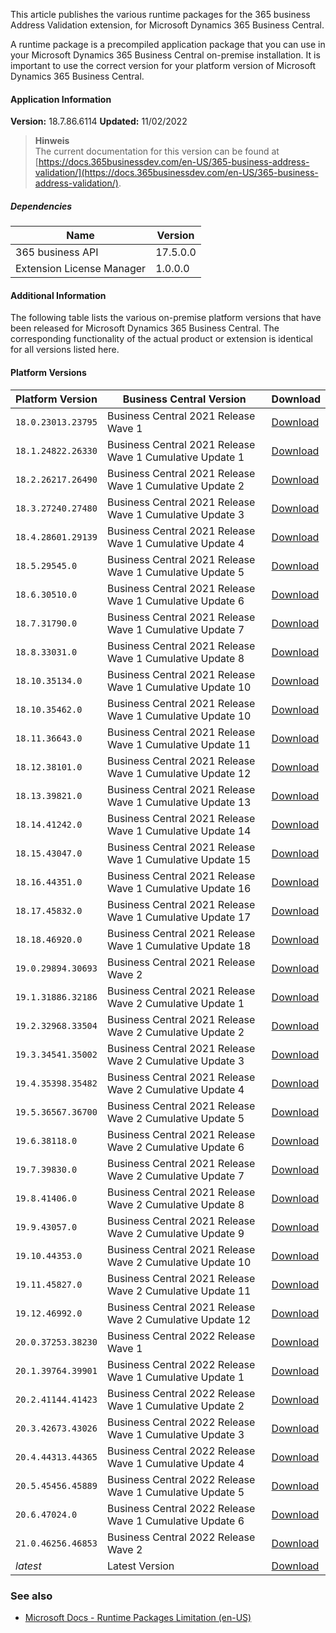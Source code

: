 ﻿This article publishes the various runtime packages for the 365 business Address Validation extension, for Microsoft Dynamics 365 Business Central.

A runtime package is a precompiled application package that you can use in your Microsoft Dynamics 365 Business Central on-premise installation. It is important to use the correct version for your platform version of Microsoft Dynamics 365 Business Central.

#### Application Information
 
**Version:** 18.7.86.6114
**Updated:** 11/02/2022
 
>**Hinweis**<br>The current documentation for this version can be found at [https://docs.365businessdev.com/en-US/365-business-address-validation/](https://docs.365businessdev.com/en-US/365-business-address-validation/).
 
##### Dependencies 
 
| Name | Version |
| --- | --- | 
| 365 business API | 17.5.0.0 | 
| Extension License Manager | 1.0.0.0 | 


#### Additional Information

The following table lists the various on-premise platform versions that have been released for Microsoft Dynamics 365 Business Central. The corresponding functionality of the actual product or extension is identical for all versions listed here.

#### Platform Versions


| Platform Version | Business Central Version | Download |
| --- | --- | --- |
| `18.0.23013.23795` | Business Central 2021 Release Wave 1  | [Download](https://365businessapi.com/api/SoftwareDownload?AppId=e4664942-0212-41a2-aa2d-cf376adb84a6&version=18.0.23013.23795) |
| `18.1.24822.26330` | Business Central 2021 Release Wave 1 Cumulative Update 1 | [Download](https://365businessapi.com/api/SoftwareDownload?AppId=e4664942-0212-41a2-aa2d-cf376adb84a6&version=18.1.24822.26330) |
| `18.2.26217.26490` | Business Central 2021 Release Wave 1 Cumulative Update 2 | [Download](https://365businessapi.com/api/SoftwareDownload?AppId=e4664942-0212-41a2-aa2d-cf376adb84a6&version=18.2.26217.26490) |
| `18.3.27240.27480` | Business Central 2021 Release Wave 1 Cumulative Update 3 | [Download](https://365businessapi.com/api/SoftwareDownload?AppId=e4664942-0212-41a2-aa2d-cf376adb84a6&version=18.3.27240.27480) |
| `18.4.28601.29139` | Business Central 2021 Release Wave 1 Cumulative Update 4 | [Download](https://365businessapi.com/api/SoftwareDownload?AppId=e4664942-0212-41a2-aa2d-cf376adb84a6&version=18.4.28601.29139) |
| `18.5.29545.0` | Business Central 2021 Release Wave 1 Cumulative Update 5 | [Download](https://365businessapi.com/api/SoftwareDownload?AppId=e4664942-0212-41a2-aa2d-cf376adb84a6&version=18.5.29545.0) |
| `18.6.30510.0` | Business Central 2021 Release Wave 1 Cumulative Update 6 | [Download](https://365businessapi.com/api/SoftwareDownload?AppId=e4664942-0212-41a2-aa2d-cf376adb84a6&version=18.6.30510.0) |
| `18.7.31790.0` | Business Central 2021 Release Wave 1 Cumulative Update 7 | [Download](https://365businessapi.com/api/SoftwareDownload?AppId=e4664942-0212-41a2-aa2d-cf376adb84a6&version=18.7.31790.0) |
| `18.8.33031.0` | Business Central 2021 Release Wave 1 Cumulative Update 8 | [Download](https://365businessapi.com/api/SoftwareDownload?AppId=e4664942-0212-41a2-aa2d-cf376adb84a6&version=18.8.33031.0) |
| `18.10.35134.0` | Business Central 2021 Release Wave 1 Cumulative Update 10 | [Download](https://365businessapi.com/api/SoftwareDownload?AppId=e4664942-0212-41a2-aa2d-cf376adb84a6&version=18.10.35134.0) |
| `18.10.35462.0` | Business Central 2021 Release Wave 1 Cumulative Update 10 | [Download](https://365businessapi.com/api/SoftwareDownload?AppId=e4664942-0212-41a2-aa2d-cf376adb84a6&version=18.10.35462.0) |
| `18.11.36643.0` | Business Central 2021 Release Wave 1 Cumulative Update 11 | [Download](https://365businessapi.com/api/SoftwareDownload?AppId=e4664942-0212-41a2-aa2d-cf376adb84a6&version=18.11.36643.0) |
| `18.12.38101.0` | Business Central 2021 Release Wave 1 Cumulative Update 12 | [Download](https://365businessapi.com/api/SoftwareDownload?AppId=e4664942-0212-41a2-aa2d-cf376adb84a6&version=18.12.38101.0) |
| `18.13.39821.0` | Business Central 2021 Release Wave 1 Cumulative Update 13 | [Download](https://365businessapi.com/api/SoftwareDownload?AppId=e4664942-0212-41a2-aa2d-cf376adb84a6&version=18.13.39821.0) |
| `18.14.41242.0` | Business Central 2021 Release Wave 1 Cumulative Update 14 | [Download](https://365businessapi.com/api/SoftwareDownload?AppId=e4664942-0212-41a2-aa2d-cf376adb84a6&version=18.14.41242.0) |
| `18.15.43047.0` | Business Central 2021 Release Wave 1 Cumulative Update 15 | [Download](https://365businessapi.com/api/SoftwareDownload?AppId=e4664942-0212-41a2-aa2d-cf376adb84a6&version=18.15.43047.0) |
| `18.16.44351.0` | Business Central 2021 Release Wave 1 Cumulative Update 16 | [Download](https://365businessapi.com/api/SoftwareDownload?AppId=e4664942-0212-41a2-aa2d-cf376adb84a6&version=18.16.44351.0) |
| `18.17.45832.0` | Business Central 2021 Release Wave 1 Cumulative Update 17 | [Download](https://365businessapi.com/api/SoftwareDownload?AppId=e4664942-0212-41a2-aa2d-cf376adb84a6&version=18.17.45832.0) |
| `18.18.46920.0` | Business Central 2021 Release Wave 1 Cumulative Update 18 | [Download](https://365businessapi.com/api/SoftwareDownload?AppId=e4664942-0212-41a2-aa2d-cf376adb84a6&version=18.18.46920.0) |
| `19.0.29894.30693` | Business Central 2021 Release Wave 2  | [Download](https://365businessapi.com/api/SoftwareDownload?AppId=e4664942-0212-41a2-aa2d-cf376adb84a6&version=19.0.29894.30693) |
| `19.1.31886.32186` | Business Central 2021 Release Wave 2 Cumulative Update 1 | [Download](https://365businessapi.com/api/SoftwareDownload?AppId=e4664942-0212-41a2-aa2d-cf376adb84a6&version=19.1.31886.32186) |
| `19.2.32968.33504` | Business Central 2021 Release Wave 2 Cumulative Update 2 | [Download](https://365businessapi.com/api/SoftwareDownload?AppId=e4664942-0212-41a2-aa2d-cf376adb84a6&version=19.2.32968.33504) |
| `19.3.34541.35002` | Business Central 2021 Release Wave 2 Cumulative Update 3 | [Download](https://365businessapi.com/api/SoftwareDownload?AppId=e4664942-0212-41a2-aa2d-cf376adb84a6&version=19.3.34541.35002) |
| `19.4.35398.35482` | Business Central 2021 Release Wave 2 Cumulative Update 4 | [Download](https://365businessapi.com/api/SoftwareDownload?AppId=e4664942-0212-41a2-aa2d-cf376adb84a6&version=19.4.35398.35482) |
| `19.5.36567.36700` | Business Central 2021 Release Wave 2 Cumulative Update 5 | [Download](https://365businessapi.com/api/SoftwareDownload?AppId=e4664942-0212-41a2-aa2d-cf376adb84a6&version=19.5.36567.36700) |
| `19.6.38118.0` | Business Central 2021 Release Wave 2 Cumulative Update 6 | [Download](https://365businessapi.com/api/SoftwareDownload?AppId=e4664942-0212-41a2-aa2d-cf376adb84a6&version=19.6.38118.0) |
| `19.7.39830.0` | Business Central 2021 Release Wave 2 Cumulative Update 7 | [Download](https://365businessapi.com/api/SoftwareDownload?AppId=e4664942-0212-41a2-aa2d-cf376adb84a6&version=19.7.39830.0) |
| `19.8.41406.0` | Business Central 2021 Release Wave 2 Cumulative Update 8 | [Download](https://365businessapi.com/api/SoftwareDownload?AppId=e4664942-0212-41a2-aa2d-cf376adb84a6&version=19.8.41406.0) |
| `19.9.43057.0` | Business Central 2021 Release Wave 2 Cumulative Update 9 | [Download](https://365businessapi.com/api/SoftwareDownload?AppId=e4664942-0212-41a2-aa2d-cf376adb84a6&version=19.9.43057.0) |
| `19.10.44353.0` | Business Central 2021 Release Wave 2 Cumulative Update 10 | [Download](https://365businessapi.com/api/SoftwareDownload?AppId=e4664942-0212-41a2-aa2d-cf376adb84a6&version=19.10.44353.0) |
| `19.11.45827.0` | Business Central 2021 Release Wave 2 Cumulative Update 11 | [Download](https://365businessapi.com/api/SoftwareDownload?AppId=e4664942-0212-41a2-aa2d-cf376adb84a6&version=19.11.45827.0) |
| `19.12.46992.0` | Business Central 2021 Release Wave 2 Cumulative Update 12 | [Download](https://365businessapi.com/api/SoftwareDownload?AppId=e4664942-0212-41a2-aa2d-cf376adb84a6&version=19.12.46992.0) |
| `20.0.37253.38230` | Business Central 2022 Release Wave 1  | [Download](https://365businessapi.com/api/SoftwareDownload?AppId=e4664942-0212-41a2-aa2d-cf376adb84a6&version=20.0.37253.38230) |
| `20.1.39764.39901` | Business Central 2022 Release Wave 1 Cumulative Update 1 | [Download](https://365businessapi.com/api/SoftwareDownload?AppId=e4664942-0212-41a2-aa2d-cf376adb84a6&version=20.1.39764.39901) |
| `20.2.41144.41423` | Business Central 2022 Release Wave 1 Cumulative Update 2 | [Download](https://365businessapi.com/api/SoftwareDownload?AppId=e4664942-0212-41a2-aa2d-cf376adb84a6&version=20.2.41144.41423) |
| `20.3.42673.43026` | Business Central 2022 Release Wave 1 Cumulative Update 3 | [Download](https://365businessapi.com/api/SoftwareDownload?AppId=e4664942-0212-41a2-aa2d-cf376adb84a6&version=20.3.42673.43026) |
| `20.4.44313.44365` | Business Central 2022 Release Wave 1 Cumulative Update 4 | [Download](https://365businessapi.com/api/SoftwareDownload?AppId=e4664942-0212-41a2-aa2d-cf376adb84a6&version=20.4.44313.44365) |
| `20.5.45456.45889` | Business Central 2022 Release Wave 1 Cumulative Update 5 | [Download](https://365businessapi.com/api/SoftwareDownload?AppId=e4664942-0212-41a2-aa2d-cf376adb84a6&version=20.5.45456.45889) |
| `20.6.47024.0` | Business Central 2022 Release Wave 1 Cumulative Update 6 | [Download](https://365businessapi.com/api/SoftwareDownload?AppId=e4664942-0212-41a2-aa2d-cf376adb84a6&version=20.6.47024.0) |
| `21.0.46256.46853` | Business Central 2022 Release Wave 2  | [Download](https://365businessapi.com/api/SoftwareDownload?AppId=e4664942-0212-41a2-aa2d-cf376adb84a6&version=21.0.46256.46853) |
| _latest_ | Latest Version | [Download](https://365businessapi.com/api/SoftwareDownload?AppId=e4664942-0212-41a2-aa2d-cf376adb84a6) |



### See also
 - [Microsoft Docs - Runtime Packages Limitation (en-US)](https://docs.microsoft.com/en-us/dynamics365/business-central/dev-itpro/developer/devenv-creating-runtime-packages#limitations)
